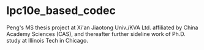 # lpc10e_based_codec
Peng's MS thesis project at Xi'an Jiaotong Univ./KVA Ltd. affiliated by China Academy Sciences (CAS), and thereafter further sideline work of Ph.D. study at Illinois Tech in Chicago.
